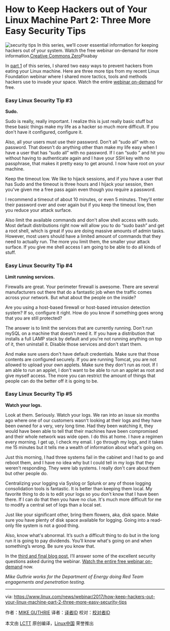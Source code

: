 How to Keep Hackers out of Your Linux Machine Part 2: Three More Easy Security Tips
============================================================


 ![security tips](https://www.linux.com/sites/lcom/files/styles/rendered_file/public/security-tips.jpg?itok=JMp34oc3 "security tips") 
In this series, we’ll cover essential information for keeping hackers out of your system. Watch the free webinar on-demand for more information.[Creative Commons Zero][1]Pixabay

In [part 1][3] of this series, I shared two easy ways to prevent hackers from eating your Linux machine. Here are three more tips from my recent Linux Foundation webinar where I shared more tactics, tools and methods hackers use to invade your space. Watch the entire [webinar on-demand][4] for free.

### Easy Linux Security Tip #3

**Sudo.**

Sudo is really, really important. I realize this is just really basic stuff but these basic things make my life as a hacker so much more difficult. If you don't have it configured, configure it.

Also, all your users must use their password. Don't all “sudo all” with no password. That doesn't do anything other than make my life easy when I have a user that has “sudo all” with no password. If I can “sudo <blah>” and hit you without having to authenticate again and I have your SSH key with no passphrase, that makes it pretty easy to get around. I now have root on your machine.

Keep the timeout low. We like to hijack sessions, and if you have a user that has Sudo and the timeout is three hours and I hijack your session, then you've given me a free pass again even though you require a password.

I recommend a timeout of about 10 minutes, or even 5 minutes. They’ll enter their password over and over again but if you keep the timeout low, then you reduce your attack surface.

Also limit the available commands and don't allow shell access with sudo. Most default distributions right now will allow you to do “sudo bash” and get a root shell, which is great if you are doing massive amounts of admin tasks. However, most users should have a limited amount of commands that they need to actually run. The more you limit them, the smaller your attack surface. If you give me shell access I am going to be able to do all kinds of stuff.

### Easy Linux Security Tip #4

**Limit running services.**

Firewalls are great. Your perimeter firewall is awesome. There are several manufacturers out there that do a fantastic job when the traffic comes across your network. But what about the people on the inside?

Are you using a host-based firewall or host-based intrusion detection system? If so, configure it right. How do you know if something goes wrong that you are still protected?

The answer is to limit the services that are currently running. Don't run mySQL on a machine that doesn't need it. If you have a distribution that installs a full LAMP stack by default and you're not running anything on top of it, then uninstall it. Disable those services and don't start them.

And make sure users don't have default credentials. Make sure that those contents are configured securely. If you are running Tomcat, you are not allowed to upload your own applets. Make sure they don't run as root. If I am able to run an applet, I don't want to be able to run an applet as root and give myself access. The more you can restrict the amount of things that people can do the better off it is going to be.

### Easy Linux Security Tip #5

**Watch your logs.**

Look at them. Seriously. Watch your logs. We ran into an issue six months ago where one of our customers wasn't looking at their logs and they have been owned for a very, very long time. Had they been watching it, they would have been able to tell that their machines have been compromised and their whole network was wide open. I do this at home. I have a regimen every morning. I get up, I check my email. I go through my logs, and it takes me 15 minutes but it tells me a wealth of information about what's going on.

Just this morning, I had three systems fail in the cabinet and I had to go and reboot them, and I have no idea why but I could tell in my logs that they weren't responding. They were lab systems. I really don't care about them but other people do.

Centralizing your logging via Syslog or Splunk or any of those logging consolidation tools is fantastic. It is better than keeping them local. My favorite thing to do is to edit your logs so you don't know that I have been there. If I can do that then you have no clue. It's much more difficult for me to modify a central set of logs than a local set.

Just like your significant other, bring them flowers, aka, disk space. Make sure you have plenty of disk space available for logging. Going into a read-only file system is not a good thing.

Also, know what's abnormal. It’s such a difficult thing to do but in the long run it is going to pay dividends. You’ll know what's going on and when something’s wrong. Be sure you know that.

In the [third and final blog post][5], I’ll answer some of the excellent security questions asked during the webinar. [Watch the entire free webinar on-demand][6] now.

_Mike Guthrie works for the Department of Energy doing Red Team engagements and penetration testing._

--------------------------------------------------------------------------------

via: https://www.linux.com/news/webinar/2017/how-keep-hackers-out-your-linux-machine-part-2-three-more-easy-security-tips

作者：[MIKE GUTHRIE][a]
译者：[译者ID](https://github.com/译者ID)
校对：[校对者ID](https://github.com/校对者ID)

本文由 [LCTT](https://github.com/LCTT/TranslateProject) 原创编译，[Linux中国](https://linux.cn/) 荣誉推出

[a]:https://www.linux.com/users/anch
[1]:https://www.linux.com/licenses/category/creative-commons-zero
[2]:https://www.linux.com/files/images/security-tipsjpg
[3]:https://www.linux.com/news/webinar/2017/how-keep-hackers-out-your-linux-machine-part-1-top-two-security-tips
[4]:http://portal.on24.com/view/channel/index.html?showId=1101876&showCode=linux&partnerref=linco
[5]:https://www.linux.com/news/webinar/2017/how-keep-hackers-out-your-linux-machine-part-3-your-questions-answered
[6]:http://bit.ly/2j89ISJ
